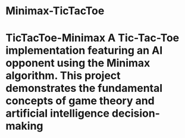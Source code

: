 # Minimax-TicTacToe
# TicTacToe-Minimax  A Tic-Tac-Toe implementation featuring an AI opponent using the Minimax algorithm. This project demonstrates the fundamental concepts of game theory and artificial intelligence decision-making
